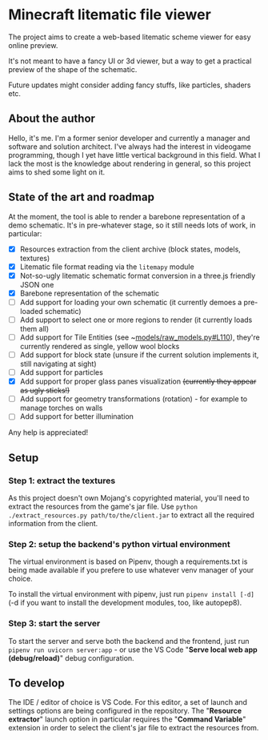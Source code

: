 # Minecraft litematic file viewer

The project aims to create a web-based litematic scheme viewer for easy online preview.

It's not meant to have a fancy UI or 3d viewer, but a way to get a practical preview of the shape of the schematic.

Future updates might consider adding fancy stuffs, like particles, shaders etc.

## About the author

Hello, it's me. I'm a former senior developer and currently a manager and software and solution architect. I've always had the interest in videogame programming, though I yet have little vertical background in this field. What I lack the most is the knowledge about rendering in general, so this project aims to shed some light on it.

## State of the art and roadmap

At the moment, the tool is able to render a barebone representation of a demo schematic. It's in pre-whatever stage, so it still needs lots of work, in particular:

- [x] Resources extraction from the client archive (block states, models, textures)
- [x] Litematic file format reading via the `litemapy` module
- [x] Not-so-ugly litematic schematic format conversion in a three.js friendly JSON one
- [x] Barebone representation of the schematic
- [ ] Add support for loading your own schematic (it currently demoes a pre-loaded schematic)
- [ ] Add support to select one or more regions to render (it currently loads them all)
- [ ] Add support for Tile Entities (see ~[models/raw_models.py#L110](models/raw_models.py#L110)), they're currently rendered as single, yellow wool blocks
- [ ] Add support for block state (unsure if the current solution implements it, still navigating at sight)
- [ ] Add support for particles
- [x] Add support for proper glass panes visualization ~~(currently they appear as ugly sticks!)~~
- [ ] Add support for geometry transformations (rotation) - for example to manage torches on walls
- [ ] Add support for better illumination

Any help is appreciated!

## Setup

### Step 1: extract the textures

As this project doesn't own Mojang's copyrighted material, you'll need to extract the resources from the game's jar file. Use `python ./extract_resources.py path/to/the/client.jar` to extract all the required information from the client.

### Step 2: setup the backend's python virtual environment

The virtual environment is based on Pipenv, though a requirements.txt is being made available if you prefere to use whatever venv manager of your choice.

To install the virtual environment with pipenv, just run `pipenv install [-d]` (-d if you want to install the development modules, too, like autopep8).

### Step 3: start the server
To start the server and serve both the backend and the frontend, just run `pipenv run uvicorn server:app` - or use the VS Code "**Serve local web app (debug/reload)**" debug configuration.

## To develop

The IDE / editor of choice is VS Code. For this editor, a set of launch and settings options are being configured in the repository. The "**Resource extractor**" launch option in particular requires the "**Command Variable**" extension in order to select the client's jar file to extract the resources from.
